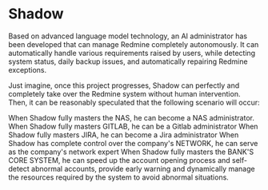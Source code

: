 # Shadow
Based on advanced language model technology, an AI administrator has been developed that can manage Redmine completely autonomously. It can automatically handle various requirements raised by users, while detecting system status, daily backup issues, and automatically repairing Redmine exceptions.



Just imagine, once this project progresses, Shadow can perfectly and completely take over the Redmine system without human intervention. Then, it can be reasonably speculated that the following scenario will occur:

When Shadow fully masters the NAS, he can become a NAS administrator.
When Shadow fully masters GITLAB, he can be a Gitlab administrator
When Shadow fully masters JIRA, he can become a Jira administrator
When Shadow has complete control over the company's NETWORK, he can serve as the company's network expert
When Shadow fully masters the BANK'S CORE SYSTEM, he can speed up the account opening process and self-detect abnormal accounts, provide early warning and dynamically manage the resources required by the system to avoid abnormal situations.
